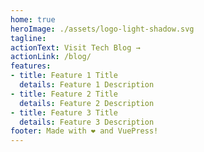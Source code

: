 ```yaml
---
home: true
heroImage: ./assets/logo-light-shadow.svg
tagline: 
actionText: Visit Tech Blog →
actionLink: /blog/
features:
- title: Feature 1 Title
  details: Feature 1 Description
- title: Feature 2 Title
  details: Feature 2 Description
- title: Feature 3 Title
  details: Feature 3 Description
footer: Made with ❤️ and VuePress!
---
```

